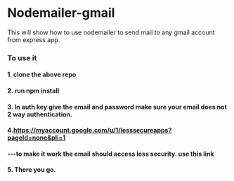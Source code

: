 # Nodemailer-gmail
This will show how to use nodemailer to send mail to any gmail account from express app.

###  To use it 
#### 1. clone the above repo
#### 2. run npm install
#### 3. In auth key give the email and password make sure your email does not 2 way authentication.
#### 4.https://myaccount.google.com/u/1/lesssecureapps?pageId=none&pli=1 
####  ---to make it work the email should access less security. use this link
#### 5. There you go.
